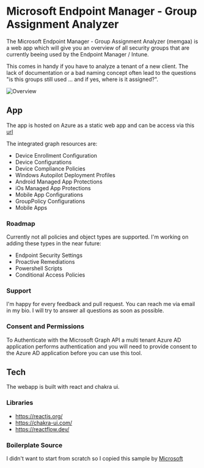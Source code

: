 # Microsoft Endpoint Manager - Group Assignment Analyzer

The Microsoft Endpoint Manager - Group Assignment Analyzer (memgaa) is a web app which will give you an overview of all security groups that are currently beeing used by the Endpoint Manager / Intune.

This comes in handy if you have to analyze a tenant of a new client.
The lack of documentation or a bad naming concept often lead to the questions "is this groups still used ... and if yes, where is it assigned?".

![Overview](https://github.com/schmm2/mem-gaa/blob/01903b0bcc5077a74e87086fa3fe3f211f80b426/docs/img/memgaa.PNG)

## App
The app is hosted on Azure as a static web app and can be access via this [url](https://yellow-moss-05fef5803.azurestaticapps.net)

The integrated graph resources are:
- Device Enrollment Configuration
- Device Configurations
- Device Compliance Policies
- Windows Autopilot Deployment Profiles
- Android Managed App Protections
- iOs Managed App Protections
- Mobile App Configurations
- GroupPolicy Configurations
- Mobile Apps

### Roadmap
Currently not all policies and object types are supported. I'm working on adding these types in the near future:
- Endpoint Security Settings
- Proactive Remediations
- Powershell Scripts
- Conditional Access Policies

### Support
I'm happy for every feedback and pull request.
You can reach me via email in my bio. I will try to answer all questions as soon as possible.

### Consent and Permissions
To Authenticate with the Microsoft Graph API a multi tenant Azure AD application performs authentication and you will need to provide consent to the Azure AD application before you can use this tool.

## Tech
The webapp is built with react and chakra ui.

### Libraries
- https://reactjs.org/
- https://chakra-ui.com/
- https://reactflow.dev/

### Boilerplate Source
I didn't want to start from scratch so I copied this sample by [Microsoft](https://github.com/AzureAD/microsoft-authentication-library-for-js/tree/dev/samples/msal-react-samples/react-router-sample)
